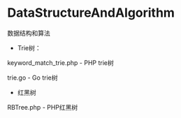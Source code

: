 # DataStructureAndAlgorithm
数据结构和算法

- Trie树：
 
 keyword_match_trie.php - PHP trie树
 
 trie.go - Go trie树
 
- 红黑树

 RBTree.php - PHP红黑树
